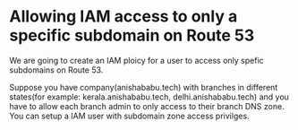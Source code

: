 # Allowing IAM access to only a specific subdomain on Route 53

We are going to create an IAM ploicy for a user to access only spefic subdomains on Route 53.

Suppose you have company(anishababu.tech) with branches in different states(for example: kerala.anishababu.tech, delhi.anishababu.tech) and you have to allow each branch admin to only access to their branch DNS zone. You can setup a IAM user with subdomain zone access privilges.

